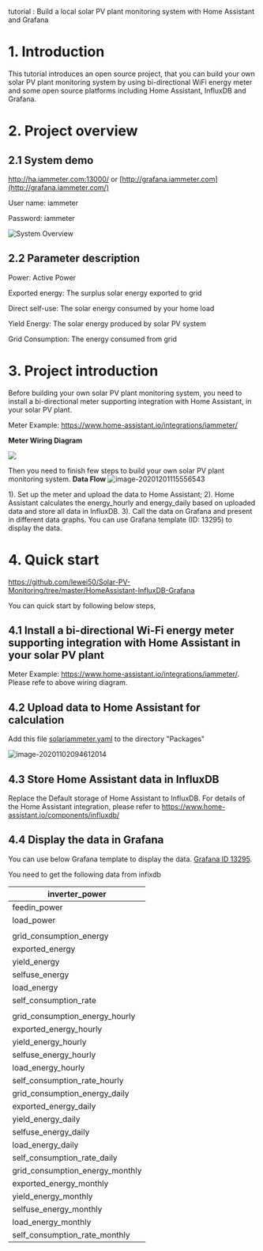 
tutorial : Build a local solar PV plant monitoring system with Home Assistant and Grafana

# 1. Introduction

This tutorial introduces an open source project, that you can build your own solar PV plant monitoring system by using bi-directional WiFi energy meter and some open source platforms including Home Assistant, InfluxDB and Grafana.

# 2. Project overview

## 2.1 System demo

http://ha.iammeter.com:13000/ or [http://grafana.iammeter.com](http://grafana.iammeter.com/)

User name: iammeter

Password: iammeter

![System Overview](https://leweidoc.oss-cn-hangzhou.aliyuncs.com/lewei50/img/iammeter/tmpliu/tmp1.jpg)

## 2.2 Parameter description 

Power: Active Power

Exported energy: The surplus solar energy exported to grid

Direct self-use: The solar energy consumed by your home load

Yield Energy: The solar energy produced by solar PV system

Grid Consumption: The energy consumed from grid





# 3. Project introduction


Before building your own solar PV plant monitoring system, you need to install a bi-directional meter supporting integration with Home Assistant, in your solar PV plant.

Meter Example: https://www.home-assistant.io/integrations/iammeter/

**Meter Wiring Diagram**

![](https://leweidoc.oss-cn-hangzhou.aliyuncs.com/lewei50/img/iammeter-33-20190809-L2.jpg)


Then you need to finish few steps to build your own solar PV plant monitoring system.
**Data Flow**
![image-20201201115556543](https://leweidoc.oss-cn-hangzhou.aliyuncs.com/lewei50/img/iammeter/image-20201201115556543.png)



1). Set up the meter and upload the data to Home Assistant;
2). Home Assistant calculates the energy_hourly and energy_daily based on uploaded data and store all data in InfluxDB.
3). Call the data on Grafana and present in different data graphs. You can use Grafana template (ID: 13295) to display the data.



# 4. Quick start


https://github.com/lewei50/Solar-PV-Monitoring/tree/master/HomeAssistant-InfluxDB-Grafana

You can quick start by following below steps,

## 4.1  Install a bi-directional Wi-Fi energy meter supporting integration with Home Assistant in your solar PV plant

Meter Example: https://www.home-assistant.io/integrations/iammeter/. Please refe to above wiring diagram.


## 4.2 Upload data to Home Assistant for calculation

Add this file [solariammeter.yaml](solariammeter.yaml) to the directory "Packages"

![image-20201102094612014](https://leweidoc.oss-cn-hangzhou.aliyuncs.com/lewei50/img/iammeter/tmpliu/tmpimage-20201102094612014.png)


## 4.3 Store Home Assistant data in InfluxDB

Replace the Default storage of Home Assistant to InfluxDB. For details of the Home Assistant integration, please refer to https://www.home-assistant.io/components/influxdb/

## 4.4 Display the data in Grafana

You can use below Grafana template to display the data.
[Grafana ID 13295](https://grafana.com/grafana/dashboards/13295?src=twitter.com&mdm=social&cnt=buffera6a03&camp=buffer&pg=prod-ent&plcmt=contact-banner).


You need to get the following data from infixdb

| inverter_power                  |
| ------------------------------- |
| feedin_power                    |
| load_power                      |
|                                 |
| grid_consumption_energy         |
| exported_energy                 |
| yield_energy                    |
| selfuse_energy                  |
| load_energy                     |
| self_consumption_rate           |
|                                 |
| grid_consumption_energy_hourly  |
| exported_energy_hourly          |
| yield_energy_hourly             |
| selfuse_energy_hourly           |
| load_energy_hourly              |
| self_consumption_rate_hourly    |
| grid_consumption_energy_daily   |
| exported_energy_daily           |
| yield_energy_daily              |
| selfuse_energy_daily            |
| load_energy_daily               |
| self_consumption_rate_daily     |
| grid_consumption_energy_monthly |
| exported_energy_monthly         |
| yield_energy_monthly            |
| selfuse_energy_monthly          |
| load_energy_monthly             |
| self_consumption_rate_monthly   |
